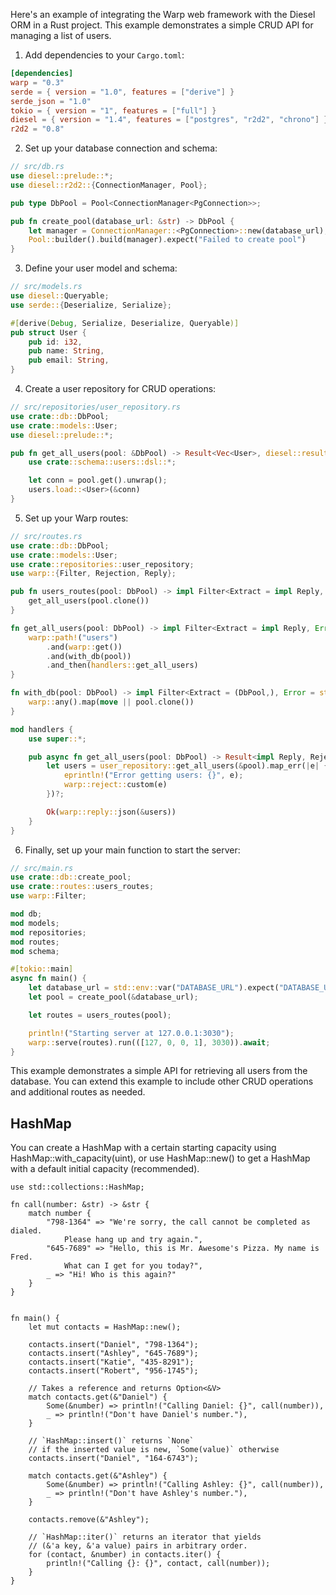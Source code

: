 Here's an example of integrating the Warp web framework with the Diesel ORM in a Rust project. This example demonstrates a simple CRUD API for managing a list of users.

1. Add dependencies to your `Cargo.toml`:

```toml
[dependencies]
warp = "0.3"
serde = { version = "1.0", features = ["derive"] }
serde_json = "1.0"
tokio = { version = "1", features = ["full"] }
diesel = { version = "1.4", features = ["postgres", "r2d2", "chrono"] }
r2d2 = "0.8"
```

2. Set up your database connection and schema:

```rust
// src/db.rs
use diesel::prelude::*;
use diesel::r2d2::{ConnectionManager, Pool};

pub type DbPool = Pool<ConnectionManager<PgConnection>>;

pub fn create_pool(database_url: &str) -> DbPool {
    let manager = ConnectionManager::<PgConnection>::new(database_url);
    Pool::builder().build(manager).expect("Failed to create pool")
}
```

3. Define your user model and schema:

```rust
// src/models.rs
use diesel::Queryable;
use serde::{Deserialize, Serialize};

#[derive(Debug, Serialize, Deserialize, Queryable)]
pub struct User {
    pub id: i32,
    pub name: String,
    pub email: String,
}
```

4. Create a user repository for CRUD operations:

```rust
// src/repositories/user_repository.rs
use crate::db::DbPool;
use crate::models::User;
use diesel::prelude::*;

pub fn get_all_users(pool: &DbPool) -> Result<Vec<User>, diesel::result::Error> {
    use crate::schema::users::dsl::*;

    let conn = pool.get().unwrap();
    users.load::<User>(&conn)
}
```

5. Set up your Warp routes:

```rust
// src/routes.rs
use crate::db::DbPool;
use crate::models::User;
use crate::repositories::user_repository;
use warp::{Filter, Rejection, Reply};

pub fn users_routes(pool: DbPool) -> impl Filter<Extract = impl Reply, Error = Rejection> + Clone {
    get_all_users(pool.clone())
}

fn get_all_users(pool: DbPool) -> impl Filter<Extract = impl Reply, Error = Rejection> + Clone {
    warp::path!("users")
        .and(warp::get())
        .and(with_db(pool))
        .and_then(handlers::get_all_users)
}

fn with_db(pool: DbPool) -> impl Filter<Extract = (DbPool,), Error = std::convert::Infallible> + Clone {
    warp::any().map(move || pool.clone())
}

mod handlers {
    use super::*;

    pub async fn get_all_users(pool: DbPool) -> Result<impl Reply, Rejection> {
        let users = user_repository::get_all_users(&pool).map_err(|e| {
            eprintln!("Error getting users: {}", e);
            warp::reject::custom(e)
        })?;

        Ok(warp::reply::json(&users))
    }
}
```

6. Finally, set up your main function to start the server:

```rust
// src/main.rs
use crate::db::create_pool;
use crate::routes::users_routes;
use warp::Filter;

mod db;
mod models;
mod repositories;
mod routes;
mod schema;

#[tokio::main]
async fn main() {
    let database_url = std::env::var("DATABASE_URL").expect("DATABASE_URL must be set");
    let pool = create_pool(&database_url);

    let routes = users_routes(pool);

    println!("Starting server at 127.0.0.1:3030");
    warp::serve(routes).run(([127, 0, 0, 1], 3030)).await;
}
```

This example demonstrates a simple API for retrieving all users from the database. You can extend this example to include other CRUD operations and additional routes as needed.


## HashMap

You can create a HashMap with a certain starting capacity using HashMap::with_capacity(uint), or use HashMap::new() to get a HashMap with a default initial capacity (recommended).

``` 
use std::collections::HashMap;

fn call(number: &str) -> &str {
    match number {
        "798-1364" => "We're sorry, the call cannot be completed as dialed. 
            Please hang up and try again.",
        "645-7689" => "Hello, this is Mr. Awesome's Pizza. My name is Fred.
            What can I get for you today?",
        _ => "Hi! Who is this again?"
    }
}


fn main() { 
    let mut contacts = HashMap::new();

    contacts.insert("Daniel", "798-1364");
    contacts.insert("Ashley", "645-7689");
    contacts.insert("Katie", "435-8291");
    contacts.insert("Robert", "956-1745");

    // Takes a reference and returns Option<&V>
    match contacts.get(&"Daniel") {
        Some(&number) => println!("Calling Daniel: {}", call(number)),
        _ => println!("Don't have Daniel's number."),
    }

    // `HashMap::insert()` returns `None`
    // if the inserted value is new, `Some(value)` otherwise
    contacts.insert("Daniel", "164-6743");

    match contacts.get(&"Ashley") {
        Some(&number) => println!("Calling Ashley: {}", call(number)),
        _ => println!("Don't have Ashley's number."),
    }

    contacts.remove(&"Ashley"); 

    // `HashMap::iter()` returns an iterator that yields 
    // (&'a key, &'a value) pairs in arbitrary order.
    for (contact, &number) in contacts.iter() {
        println!("Calling {}: {}", contact, call(number)); 
    }
}
```